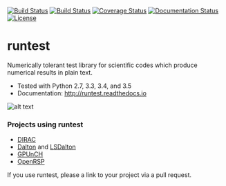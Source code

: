 [![Build Status](https://travis-ci.org/bast/runtest.svg?branch=master)](https://travis-ci.org/bast/runtest/builds)
[![Build Status](https://ci.appveyor.com/api/projects/status/github/bast/runtest?branch=master&svg=true)](https://ci.appveyor.com/project/bast/runtest/history)
[![Coverage Status](https://coveralls.io/repos/bast/runtest/badge.png?branch=master)](https://coveralls.io/r/bast/runtest?branch=master)
[![Documentation Status](https://readthedocs.org/projects/runtest/badge/?version=latest)](http://runtest.readthedocs.io)
[![License](https://img.shields.io/badge/license-%20BSD--3-blue.svg)](../master/LICENSE)


# runtest

Numerically tolerant test library for scientific
codes which produce numerical results in plain text.

- Tested with Python 2.7, 3.3, 3.4, and 3.5
- Documentation: http://runtest.readthedocs.io

![alt text](https://github.com/bast/runtest/raw/master/img/xanathar.jpg "Xanathar")


### Projects using runtest

- [DIRAC](http://diracprogram.org)
- [Dalton](http://daltonprogram.org) and [LSDalton](http://daltonprogram.org)
- [GPUnCH](http://gpunch.org)
- [OpenRSP](http://openrsp.org)

If you use runtest, please a link to your project via a pull request.
